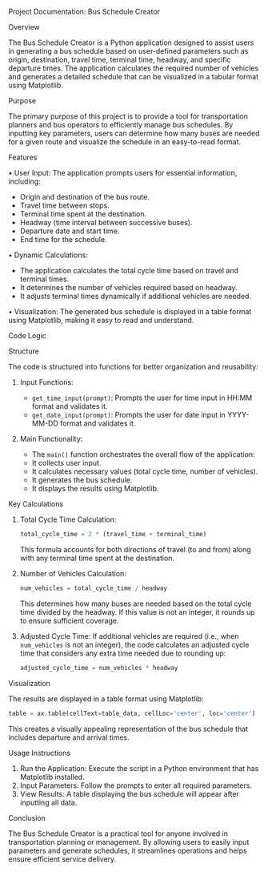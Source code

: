  Project Documentation: Bus Schedule Creator

Overview

The Bus Schedule Creator is a Python application designed to assist users in generating a bus schedule based on user-defined parameters such as origin, destination, travel time, terminal time, headway, and specific departure times. The application calculates the required number of vehicles and generates a detailed schedule that can be visualized in a tabular format using Matplotlib.

Purpose

The primary purpose of this project is to provide a tool for transportation planners and bus operators to efficiently manage bus schedules. By inputting key parameters, users can determine how many buses are needed for a given route and visualize the schedule in an easy-to-read format.

Features

•	User Input: The application prompts users for essential information, including:
  - Origin and destination of the bus route.
  - Travel time between stops.
  - Terminal time spent at the destination.
  - Headway (time interval between successive buses).
  - Departure date and start time.
  - End time for the schedule.

•	Dynamic Calculations: 
  - The application calculates the total cycle time based on travel and terminal times.
  - It determines the number of vehicles required based on headway.
  - It adjusts terminal times dynamically if additional vehicles are needed.

•	Visualization: 
The generated bus schedule is displayed in a table format using Matplotlib, making it easy to read and understand.

Code Logic

Structure

The code is structured into functions for better organization and reusability:

1. Input Functions:
   - `get_time_input(prompt)`: Prompts the user for time input in HH:MM format and validates it.
   - `get_date_input(prompt)`: Prompts the user for date input in YYYY-MM-DD format and validates it.

2. Main Functionality:
     - The `main()` function orchestrates the overall flow of the application:
     - It collects user input.
     - It calculates necessary values (total cycle time, number of vehicles).
     - It generates the bus schedule.
     - It displays the results using Matplotlib.

Key Calculations

1. Total Cycle Time Calculation:
   ```python
   total_cycle_time = 2 * (travel_time + terminal_time)
   ```
   This formula accounts for both directions of travel (to and from) along with any terminal time spent at the destination.

2. Number of Vehicles Calculation:
   ```python
   num_vehicles = total_cycle_time / headway
   ```
   This determines how many buses are needed based on the total cycle time divided by the headway. If this value is not an integer, it rounds up to ensure sufficient coverage.

3. Adjusted Cycle Time:
   If additional vehicles are required (i.e., when `num_vehicles` is not an integer), the code calculates an adjusted cycle time that considers any extra time needed due to rounding up:
   ```python
   adjusted_cycle_time = num_vehicles * headway
   ```

Visualization

The results are displayed in a table format using Matplotlib:
```python
table = ax.table(cellText=table_data, cellLoc='center', loc='center')
```
This creates a visually appealing representation of the bus schedule that includes departure and arrival times.

Usage Instructions

1. Run the Application: Execute the script in a Python environment that has Matplotlib installed.
2. Input Parameters: Follow the prompts to enter all required parameters.
3. View Results: A table displaying the bus schedule will appear after inputting all data.

Conclusion

The Bus Schedule Creator is a practical tool for anyone involved in transportation planning or management. By allowing users to easily input parameters and generate schedules, it streamlines operations and helps ensure efficient service delivery.


